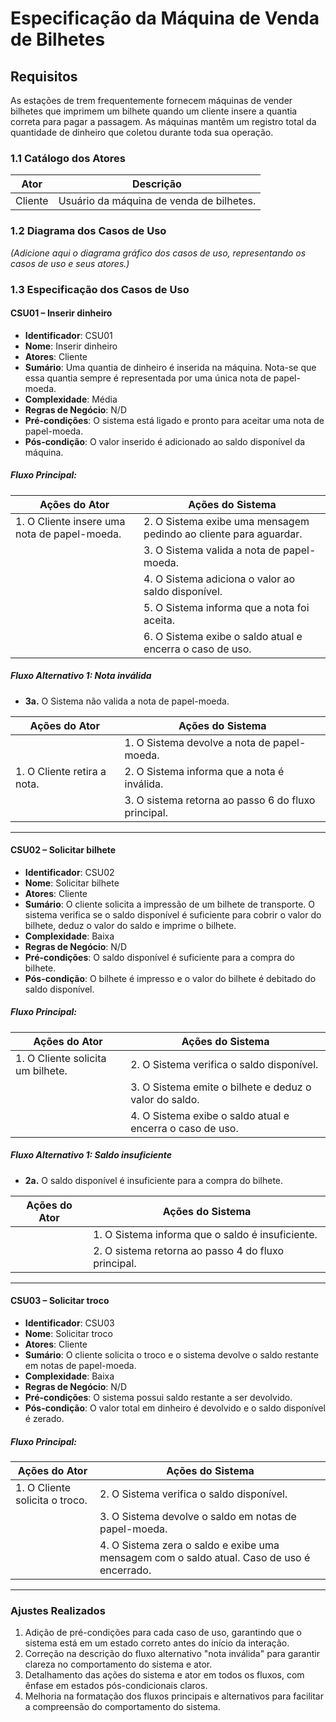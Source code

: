 # Especificação da Máquina de Venda de Bilhetes

## Requisitos

As estações de trem frequentemente fornecem máquinas de vender bilhetes que imprimem um bilhete quando um cliente insere a quantia correta para pagar a passagem. As máquinas mantêm um registro total da quantidade de dinheiro que coletou durante toda sua operação.

### 1.1 Catálogo dos Atores

| Ator    | Descrição                         |
|---------|-----------------------------------|
| Cliente | Usuário da máquina de venda de bilhetes. |

### 1.2 Diagrama dos Casos de Uso

*(Adicione aqui o diagrama gráfico dos casos de uso, representando os casos de uso e seus atores.)*

### 1.3 Especificação dos Casos de Uso

#### CSU01 – Inserir dinheiro

- **Identificador**: CSU01  
- **Nome**: Inserir dinheiro  
- **Atores**: Cliente  
- **Sumário**: Uma quantia de dinheiro é inserida na máquina. Nota-se que essa quantia sempre é representada por uma única nota de papel-moeda.
- **Complexidade**: Média  
- **Regras de Negócio**: N/D  
- **Pré-condições**: O sistema está ligado e pronto para aceitar uma nota de papel-moeda.
- **Pós-condição**: O valor inserido é adicionado ao saldo disponível da máquina.

##### Fluxo Principal:

| Ações do Ator                                | Ações do Sistema                                      |
|----------------------------------------------|------------------------------------------------------|
| 1. O Cliente insere uma nota de papel-moeda. | 2. O Sistema exibe uma mensagem pedindo ao cliente para aguardar. |
|                                              | 3. O Sistema valida a nota de papel-moeda.           |
|                                              | 4. O Sistema adiciona o valor ao saldo disponível.   |
|                                              | 5. O Sistema informa que a nota foi aceita.          |
|                                              | 6. O Sistema exibe o saldo atual e encerra o caso de uso. |

##### Fluxo Alternativo 1: Nota inválida

- **3a.** O Sistema não valida a nota de papel-moeda.

| Ações do Ator                           | Ações do Sistema                                      |
|-----------------------------------------|------------------------------------------------------|
|                                         | 1. O Sistema devolve a nota de papel-moeda.          |
| 1. O Cliente retira a nota.             | 2. O Sistema informa que a nota é inválida.          |
|                                         | 3. O sistema retorna ao passo 6 do fluxo principal.  |

---

#### CSU02 – Solicitar bilhete

- **Identificador**: CSU02  
- **Nome**: Solicitar bilhete  
- **Atores**: Cliente  
- **Sumário**: O cliente solicita a impressão de um bilhete de transporte. O sistema verifica se o saldo disponível é suficiente para cobrir o valor do bilhete, deduz o valor do saldo e imprime o bilhete.
- **Complexidade**: Baixa  
- **Regras de Negócio**: N/D  
- **Pré-condições**: O saldo disponível é suficiente para a compra do bilhete.
- **Pós-condição**: O bilhete é impresso e o valor do bilhete é debitado do saldo disponível.

##### Fluxo Principal:

| Ações do Ator                          | Ações do Sistema                                      |
|----------------------------------------|------------------------------------------------------|
| 1. O Cliente solicita um bilhete.      | 2. O Sistema verifica o saldo disponível.            |
|                                        | 3. O Sistema emite o bilhete e deduz o valor do saldo. |
|                                        | 4. O Sistema exibe o saldo atual e encerra o caso de uso. |

##### Fluxo Alternativo 1: Saldo insuficiente

- **2a.** O saldo disponível é insuficiente para a compra do bilhete.

| Ações do Ator                         | Ações do Sistema                                      |
|---------------------------------------|------------------------------------------------------|
|                                       | 1. O Sistema informa que o saldo é insuficiente.     |
|                                       | 2. O sistema retorna ao passo 4 do fluxo principal.  |

---

#### CSU03 – Solicitar troco

- **Identificador**: CSU03  
- **Nome**: Solicitar troco  
- **Atores**: Cliente  
- **Sumário**: O cliente solicita o troco e o sistema devolve o saldo restante em notas de papel-moeda.
- **Complexidade**: Baixa  
- **Regras de Negócio**: N/D  
- **Pré-condições**: O sistema possui saldo restante a ser devolvido.
- **Pós-condição**: O valor total em dinheiro é devolvido e o saldo disponível é zerado.

##### Fluxo Principal:

| Ações do Ator                          | Ações do Sistema                                      |
|----------------------------------------|------------------------------------------------------|
| 1. O Cliente solicita o troco.         | 2. O Sistema verifica o saldo disponível.            |
|                                        | 3. O Sistema devolve o saldo em notas de papel-moeda. |
|                                        | 4. O Sistema zera o saldo e exibe uma mensagem com o saldo atual. Caso de uso é encerrado. |

---

### Ajustes Realizados
1. Adição de pré-condições para cada caso de uso, garantindo que o sistema está em um estado correto antes do início da interação.
2. Correção na descrição do fluxo alternativo "nota inválida" para garantir clareza no comportamento do sistema e ator.
3. Detalhamento das ações do sistema e ator em todos os fluxos, com ênfase em estados pós-condicionais claros.
4. Melhoria na formatação dos fluxos principais e alternativos para facilitar a compreensão do comportamento do sistema.
